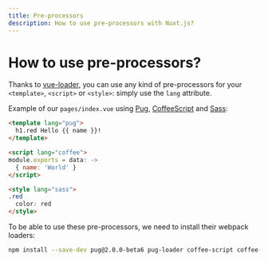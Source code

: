 ```yaml
---
title: Pre-processors
description: How to use pre-processors with Nuxt.js?
---
```


# How to use pre-processors?

Thanks to [vue-loader](http://vue-loader.vuejs.org/en/configurations/pre-processors.html), you can use any kind of pre-processors for your `<template>`, `<script>` or `<style>`: simply use the `lang` attribute.

Example of our `pages/index.vue` using [Pug](https://github.com/pugjs/pug), [CoffeeScript](http://coffeescript.org) and [Sass](http://sass-lang.com/):

```html
<template lang="pug">
  h1.red Hello {{ name }}!
</template>

<script lang="coffee">
module.exports = data: ->
  { name: 'World' }
</script>

<style lang="sass">
.red
  color: red
</style>
```

To be able to use these pre-processors, we need to install their webpack loaders:
```bash
npm install --save-dev pug@2.0.0-beta6 pug-loader coffee-script coffee-loader node-sass sass-loader
```
